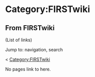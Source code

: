 # Category:FIRSTwiki

## From FIRSTwiki

(List of links)

Jump to: navigation, search

< [Category:FIRSTwiki](/index.php?title=Category:FIRSTwiki&redirect=no "Category:FIRSTwiki")

No pages link to here.
